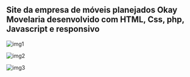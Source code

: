 ## Site da empresa de móveis planejados Okay Movelaria desenvolvido com HTML, Css, php, Javascript e responsivo
![img1](https://github.com/user-attachments/assets/fb2b490e-17a1-43d1-a56c-3abe9e1181ad)

![img2](https://github.com/user-attachments/assets/117ad00e-1a3d-4065-a20c-cdd6f1340175)


![img3](https://github.com/user-attachments/assets/21f282d7-c173-4a32-9ae4-ba1ad76f09dc)
